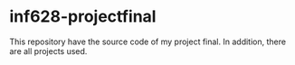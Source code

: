 # inf628-projectfinal
This repository have the source code of my project final. In addition, there are all projects used.
